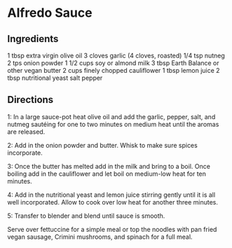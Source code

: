 # Alfredo Sauce
## Ingredients
1 tbsp extra virgin olive oil
3 cloves garlic (4 cloves, roasted)
1/4 tsp nutneg
2 tps onion powder
1 1/2 cups soy or almond milk
3 tbsp Earth Balance or other vegan butter
2 cups finely chopped cauliflower
1 tbsp lemon juice
2 tbsp nutritional yeast
salt
pepper

## Directions
1: In a large sauce-pot heat olive oil and add the garlic, pepper, salt, and nutmeg sautéing for one to two minutes on medium heat until the aromas are released.

2: Add in the onion powder and butter.  Whisk to make sure spices incorporate.

3: Once the butter has melted add in the milk and bring to a boil.  Once boiling add in the cauliflower and let boil on medium-low heat for ten minutes.

4:  Add in the nutritional yeast and lemon juice stirring gently until it is all well incorporated.  Allow to cook over low heat for another three minutes.

5: Transfer to blender and blend until sauce is smooth.

Serve over fettuccine for a simple meal or top the noodles with pan fried vegan sausage, Crimini mushrooms, and spinach for a full meal.

